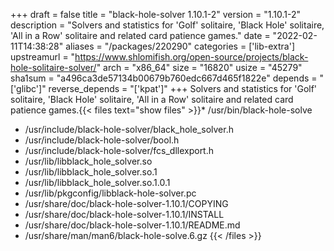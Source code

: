 +++
draft = false
title = "black-hole-solver 1.10.1-2"
version = "1.10.1-2"
description = "Solvers and statistics for 'Golf' solitaire, 'Black Hole' solitaire, 'All in a Row' solitaire and related card patience games."
date = "2022-02-11T14:38:28"
aliases = "/packages/220290"
categories = ['lib-extra']
upstreamurl = "https://www.shlomifish.org/open-source/projects/black-hole-solitaire-solver/"
arch = "x86_64"
size = "16820"
usize = "45279"
sha1sum = "a496ca3de57134b00679b760edc667d465f1822e"
depends = "['glibc']"
reverse_depends = "['kpat']"
+++
Solvers and statistics for 'Golf' solitaire, 'Black Hole' solitaire, 'All in a Row' solitaire and related card patience games.{{< files text="show files" >}}* /usr/bin/black-hole-solve
* /usr/include/black-hole-solver/black_hole_solver.h
* /usr/include/black-hole-solver/bool.h
* /usr/include/black-hole-solver/fcs_dllexport.h
* /usr/lib/libblack_hole_solver.so
* /usr/lib/libblack_hole_solver.so.1
* /usr/lib/libblack_hole_solver.so.1.0.1
* /usr/lib/pkgconfig/libblack-hole-solver.pc
* /usr/share/doc/black-hole-solver-1.10.1/COPYING
* /usr/share/doc/black-hole-solver-1.10.1/INSTALL
* /usr/share/doc/black-hole-solver-1.10.1/README.md
* /usr/share/man/man6/black-hole-solve.6.gz
{{< /files >}}